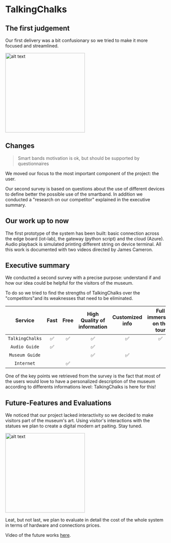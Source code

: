 # TalkingChalks

## The first judgement
Our first delivery was a bit confusionary so we tried to make it more focused and streamlined. 

<img src="https://i.kym-cdn.com/photos/images/newsfeed/001/838/935/07d.jpg" alt="alt text" width="250px">

## Changes
> Smart bands motivation is ok, but should be supported by questionnaires

We moved our focus to the most important component of the project: the user.

Our second survey is based on questions about the use of different devices to define better the possible use of the smartband.
In addition we conducted a "research on our competitor" explained in the executive summary.

## Our work up to now
The first prototype of the system has been built: basic connection across the edge board (iot-lab), the gateway (python script) and the cloud (Azure).
Audio playback is simulated printing different string on device terminal.
All this work is documented with two videos directed by James Cameron.

## Executive summary
We conducted a second survey with a precise purpose: understand if and how our idea could be helpful for the visitors of the museum.

To do so we tried to find the strengths of TalkingChalks over the "competitors"and its weaknesses that need to be eliminated.

| Service | Fast | Free | High Quality of information | Customized info | Full immersion on the tour
|:-:|:-:|:-:|:-:|:-:|:-:|
| `TalkingChalks` |✅|✅|✅|✅|✅|
| `Audio Guide` |✅||✅|
| `Museum Guide` |  || ✅|✅|
| `Internet` | |✅|

One of the key points we retrieved from the survey is the fact that most of the users would love to have a personalized description of the museum according to differents informations level: TalkingChalks is here for this!


## Future-Features and Evaluations
We noticed that our project lacked interactivity so we decided to make visitors part of the museum's art. Using visitor's interactions with the statues we plan to create a digital modern art paiting. Stay tuned. 

<img src="https://www.esportsmag.it/wp-content/uploads/2019/03/BobRoss_Twitch-696x454.jpg" alt="alt text" width="250px">

Leat, but not last, we plan to evaluate in detail the cost of the whole system in terms of hardware and connections prices.

Video of the future works [here](https://youtu.be/-mbwY9UN9j8).


